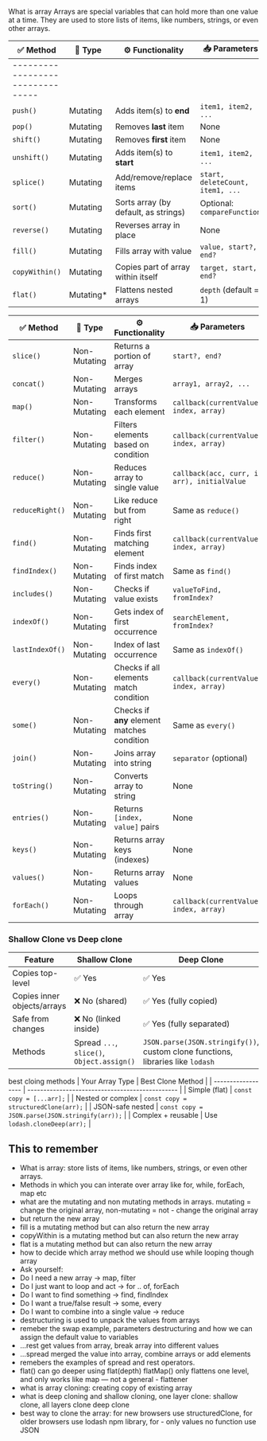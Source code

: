 What is array
Arrays are special variables that can hold more than one value at a time.
They are used to store lists of items, like numbers, strings, or even other arrays.

| ✅ Method                        | 🧩 Type    | ⚙️ Functionality                     | 📥 Parameters                    |
| -------------------------------- | ---------- | ------------------------------------ | -------------------------------- |
| -------------------------------- |
| `push()`                         | Mutating   | Adds item(s) to **end**              | `item1, item2, ...`              |
| `pop()`                          | Mutating   | Removes **last** item                | None                             |
| `shift()`                        | Mutating   | Removes **first** item               | None                             |
| `unshift()`                      | Mutating   | Adds item(s) to **start**            | `item1, item2, ...`              |
| `splice()`                       | Mutating   | Add/remove/replace items             | `start, deleteCount, item1, ...` |
| `sort()`                         | Mutating   | Sorts array (by default, as strings) | Optional: `compareFunction`      |
| `reverse()`                      | Mutating   | Reverses array in place              | None                             |
| `fill()`                         | Mutating   | Fills array with value               | `value, start?, end?`            |
| `copyWithin()`                   | Mutating   | Copies part of array within itself   | `target, start, end?`            |
| `flat()`                         | Mutating\* | Flattens nested arrays               | `depth` (default = 1)            |

| ✅ Method       | 🧩 Type      | ⚙️ Functionality                            | 📥 Parameters                               |
| --------------- | ------------ | ------------------------------------------- | ------------------------------------------- |
| `slice()`       | Non-Mutating | Returns a portion of array                  | `start?, end?`                              |
| `concat()`      | Non-Mutating | Merges arrays                               | `array1, array2, ...`                       |
| `map()`         | Non-Mutating | Transforms each element                     | `callback(currentValue, index, array)`      |
| `filter()`      | Non-Mutating | Filters elements based on condition         | `callback(currentValue, index, array)`      |
| `reduce()`      | Non-Mutating | Reduces array to single value               | `callback(acc, curr, i, arr), initialValue` |
| `reduceRight()` | Non-Mutating | Like reduce but from right                  | Same as `reduce()`                          |
| `find()`        | Non-Mutating | Finds first matching element                | `callback(currentValue, index, array)`      |
| `findIndex()`   | Non-Mutating | Finds index of first match                  | Same as `find()`                            |
| `includes()`    | Non-Mutating | Checks if value exists                      | `valueToFind, fromIndex?`                   |
| `indexOf()`     | Non-Mutating | Gets index of first occurrence              | `searchElement, fromIndex?`                 |
| `lastIndexOf()` | Non-Mutating | Index of last occurrence                    | Same as `indexOf()`                         |
| `every()`       | Non-Mutating | Checks if all elements match condition      | `callback(currentValue, index, array)`      |
| `some()`        | Non-Mutating | Checks if **any** element matches condition | Same as `every()`                           |
| `join()`        | Non-Mutating | Joins array into string                     | `separator` (optional)                      |
| `toString()`    | Non-Mutating | Converts array to string                    | None                                        |
| `entries()`     | Non-Mutating | Returns `[index, value]` pairs              | None                                        |
| `keys()`        | Non-Mutating | Returns array keys (indexes)                | None                                        |
| `values()`      | Non-Mutating | Returns array values                        | None                                        |
| `forEach()`     | Non-Mutating | Loops through array                         | `callback(currentValue, index, array)`      |

### Shallow Clone vs Deep clone

| Feature                     | Shallow Clone                              | Deep Clone                                                                      |
| --------------------------- | ------------------------------------------ | ------------------------------------------------------------------------------- |
| Copies top-level            | ✅ Yes                                     | ✅ Yes                                                                          |
| Copies inner objects/arrays | ❌ No (shared)                             | ✅ Yes (fully copied)                                                           |
| Safe from changes           | ❌ No (linked inside)                      | ✅ Yes (fully separated)                                                        |
| Methods                     | Spread `...`, `slice()`, `Object.assign()` | `JSON.parse(JSON.stringify())`, custom clone functions, libraries like `lodash` |

best cloing methods
| Your Array Type | Best Clone Method |
| ------------------ | ----------------------------------------------- |
| Simple (flat) | `const copy = [...arr];` |
| Nested or complex | `const copy = structuredClone(arr);` |
| JSON-safe nested | `const copy = JSON.parse(JSON.stringify(arr));` |
| Complex + reusable | Use `lodash.cloneDeep(arr);` |

## This to remember

- What is array: store lists of items, like numbers, strings, or even other arrays.
- Methods in which you can interate over array like for, while, forEach, map etc
- what are the mutating and non mutating methods in arrays. mutating = change the original array, non-mutating = not - change the original array
- but return the new array
- fill is a mutating method but can also return the new array
- copyWithin is a mutating method but can also return the new array
- flat is a mutating method but can also return the new array
- how to decide which array method we should use while looping though array
- Ask yourself:
- Do I need a new array → map, filter
- Do I just want to loop and act → for .. of, forEach
- Do I want to find something → find, findIndex
- Do I want a true/false result → some, every
- Do I want to combine into a single value → reduce
- destructuring is used to unpack the values from arrays
- remeber the swap example, parameters destructuring and how we can assign the default value to variables
- ...rest get values from array, break array into different values
- ...spread merged the value into array, combine arrays or add elements
- remebers the examples of spread and rest operators.
- flat() can go deeper using flat(depth) flatMap() only flattens one level, and only works like map — not a general - flattener
- what is array cloning: creating copy of existing array
- what is deep cloning and shallow cloning, one layer clone: shallow clone, all layers clone deep clone
- best way to clone the array: for new browsers use structuredClone, for older browsers use lodash npm library, for - only values no function use JSON

